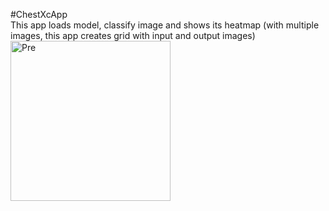 #ChestXcApp  
This app loads model, classify image and shows its heatmap (with multiple images, this app creates grid with input and output images)  
<img src="Xray_chest_with_Gradcam/all_pre.png" width="256" height="256" title="Pre">

